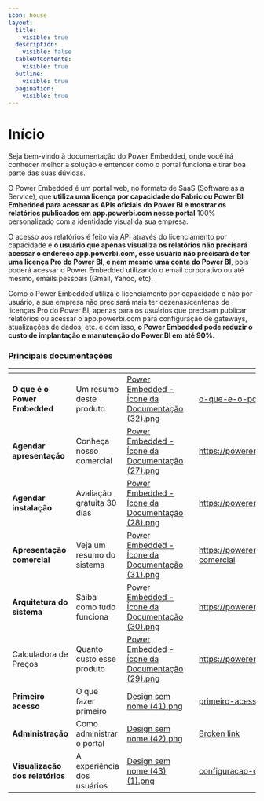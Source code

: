 ```yaml
---
icon: house
layout:
  title:
    visible: true
  description:
    visible: false
  tableOfContents:
    visible: true
  outline:
    visible: true
  pagination:
    visible: true
---
```


# Início

Seja bem-vindo à documentação do Power Embedded, onde você irá conhecer melhor a solução e entender como o portal funciona e tirar boa parte das suas dúvidas.

O Power Embedded é um portal web, no formato de SaaS (Software as a Service), que **utiliza uma licença por capacidade do Fabric ou Power BI Embedded para acessar as APIs oficiais do Power BI e mostrar os relatórios publicados em app.powerbi.com nesse portal** 100% personalizado com a identidade visual da sua empresa.

O acesso aos relatórios é feito via API através do licenciamento por capacidade e **o usuário que apenas visualiza os relatórios não precisará acessar o endereço app.powerbi.com, esse usuário não precisará de ter uma licença Pro do Power BI, e nem mesmo uma conta do Power BI**, pois poderá acessar o Power Embedded utilizando o email corporativo ou até mesmo, emails pessoais (Gmail, Yahoo, etc).

Como o Power Embedded utiliza o licenciamento por capacidade e não por usuário, a sua empresa não precisará mais ter dezenas/centenas de licenças Pro do Power BI, apenas para os usuários que precisam publicar relatórios ou acessar o app.powerbi.com para configuração de gateways, atualizações de dados, etc. e com isso, **o Power Embedded pode reduzir o custo de implantação e manutenção do Power BI em até 90%.**

### Principais documentações

<table data-view="cards"><thead><tr><th></th><th></th><th data-hidden data-card-cover data-type="files"></th><th data-hidden></th><th data-hidden data-card-target data-type="content-ref"></th></tr></thead><tbody><tr><td><strong>O que é o Power Embedded</strong></td><td>Um resumo deste produto</td><td><a href=".gitbook/assets/Power Embedded - Ícone da Documentação (32).png">Power Embedded - Ícone da Documentação (32).png</a></td><td></td><td><a href="inicio/o-que-e-o-power-embedded.md">o-que-e-o-power-embedded.md</a></td></tr><tr><td><strong>Agendar apresentação</strong></td><td>Conheça nosso comercial</td><td><a href=".gitbook/assets/Power Embedded - Ícone da Documentação (27).png">Power Embedded - Ícone da Documentação (27).png</a></td><td></td><td><a href="https://powerembedded.com.br/apresentacao">https://powerembedded.com.br/apresentacao</a></td></tr><tr><td><strong>Agendar instalação</strong></td><td>Avaliação gratuita 30 dias</td><td><a href=".gitbook/assets/Power Embedded - Ícone da Documentação (28).png">Power Embedded - Ícone da Documentação (28).png</a></td><td></td><td><a href="https://powerembedded.com.br/instalacao">https://powerembedded.com.br/instalacao</a></td></tr><tr><td><strong>Apresentação comercial</strong></td><td>Veja um resumo do sistema</td><td><a href=".gitbook/assets/Power Embedded - Ícone da Documentação (31).png">Power Embedded - Ícone da Documentação (31).png</a></td><td></td><td><a href="https://powerembedded.com.br/apresentacao-comercial">https://powerembedded.com.br/apresentacao-comercial</a></td></tr><tr><td><strong>Arquitetura do sistema</strong></td><td>Saiba como tudo funciona</td><td><a href=".gitbook/assets/Power Embedded - Ícone da Documentação (30).png">Power Embedded - Ícone da Documentação (30).png</a></td><td></td><td><a href="https://powerembedded.com.br/arquitetura">https://powerembedded.com.br/arquitetura</a></td></tr><tr><td>Calculadora de Preços</td><td>Quanto custo esse produto</td><td><a href=".gitbook/assets/Power Embedded - Ícone da Documentação (29).png">Power Embedded - Ícone da Documentação (29).png</a></td><td></td><td><a href="https://powerembedded.com.br/calculadora">https://powerembedded.com.br/calculadora</a></td></tr><tr><td><strong>Primeiro acesso</strong></td><td>O que fazer primeiro</td><td><a href=".gitbook/assets/Design sem nome (41).png">Design sem nome (41).png</a></td><td></td><td><a href="administracao/primeiro-acesso.md">primeiro-acesso.md</a></td></tr><tr><td><strong>Administração</strong></td><td>Como administrar o portal</td><td><a href=".gitbook/assets/Design sem nome (42).png">Design sem nome (42).png</a></td><td></td><td><a href="broken-reference">Broken link</a></td></tr><tr><td><strong>Visualização dos relatórios</strong></td><td>A experiência dos usuários</td><td><a href=".gitbook/assets/Design sem nome (43) (1).png">Design sem nome (43) (1).png</a></td><td></td><td><a href="administracao/configuracao-dns/">configuracao-dns</a></td></tr></tbody></table>

